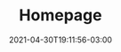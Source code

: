 ---
# Essential settings
title: "Homepage"
type: "page"
date: 2021-04-30T19:11:56-03:00
translationKey: "Homepage"

# Scheduling
draft: false
---